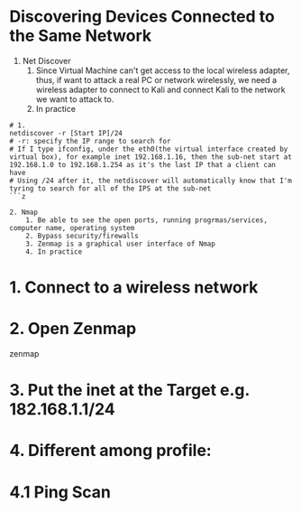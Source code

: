 # Discovering Devices Connected to the Same Network

1. Net Discover
    1. Since Virtual Machine can't get access to the local wireless adapter, thus, if want to attack a real PC or network wirelessly, we need a wireless adapter to connect to Kali and connect Kali to the network we want to attack to.
    2. In practice

```
# 1. 
netdiscover -r [Start IP]/24 
# -r: specify the IP range to search for
# If I type ifconfig, under the eth0(the virtual interface created by virtual box), for example inet 192.168.1.16, then the sub-net start at 192.168.1.0 to 192.168.1.254 as it's the last IP that a client can have
# Using /24 after it, the netdiscover will automatically know that I'm tyring to search for all of the IPS at the sub-net
```z

2. Nmap
    1. Be able to see the open ports, running progrmas/services, computer name, operating system
    2. Bypass security/firewalls
    3. Zenmap is a graphical user interface of Nmap
    4. In practice
```
# 1. Connect to a wireless network

# 2. Open Zenmap
zenmap

# 3. Put the inet at the Target e.g. 182.168.1.1/24

# 4. Different among profile:
# 4.1 Ping Scan
```

